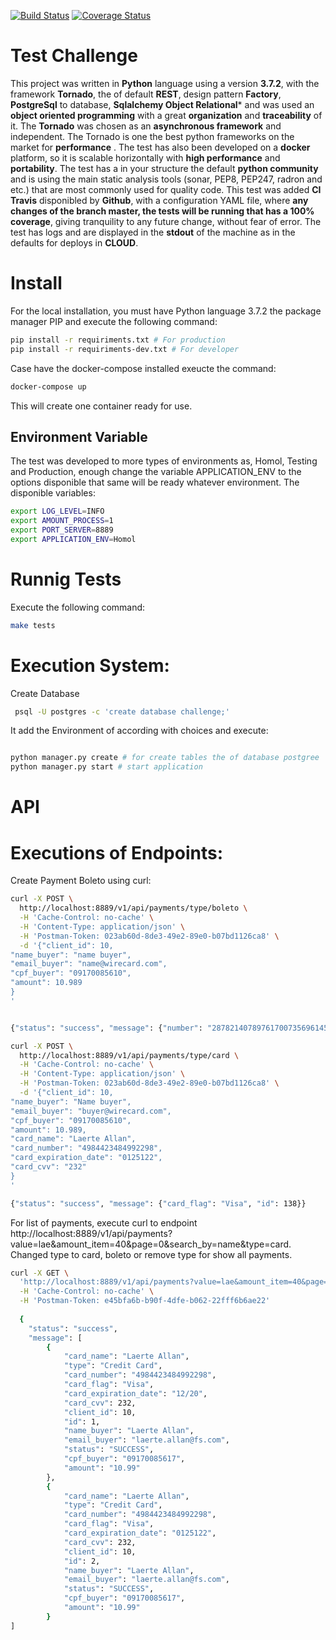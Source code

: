 [![Build Status](https://travis-ci.com/laerteallan/challange.svg?branch=master)](https://travis-ci.com/laerteallan/challange)
[![Coverage Status](https://coveralls.io/repos/github/laerteallan/challange/badge.svg?branch=master)](https://coveralls.io/github/laerteallan/challange?branch=master)

# Test Challenge

This project was written in **Python** language using a version **3.7.2**, with the framework **Tornado**, the of default **REST**, design pattern **Factory**, **PostgreSql** to database, **Sqlalchemy Object Relational*** and was used an **object oriented programming** with a great **organization** and **traceability** of it. The **Tornado** was chosen as an **asynchronous framework** and independent. The Tornado is one the best python frameworks on the market for **performance** . 
The test has also been developed on a **docker** platform, so it is scalable horizontally with **high performance** and **portability**. The test has a in your structure the default  **python community** and is using the main static analysis tools (sonar, PEP8, PEP247, radron and etc.) that are most commonly used for quality code. This test was added **CI Travis** disponibled by **Github**, with a configuration YAML file, where **any changes of the branch master,  the tests will be running that has a 100% coverage**, giving tranquility to any future change, without fear of error. The test has logs and are displayed in the **stdout** of the machine as in the defaults for deploys in **CLOUD**.

# Install

For the local installation, you must have Python language 3.7.2 the package manager PIP and execute the following command:
```sh
pip install -r requiriments.txt # For production 
pip install -r requiriments-dev.txt # For developer 
```

Case have the docker-compose installed exeucte the command:
```sh
docker-compose up
```
This will create one container ready for use.

## Environment Variable
The test was developed to more types of environments as, Homol, Testing and Production, enough change the variable APPLICATION_ENV to the options disponible that same will be ready whatever environment. The disponible variables:
```sh
export LOG_LEVEL=INFO
export AMOUNT_PROCESS=1
export PORT_SERVER=8889
export APPLICATION_ENV=Homol
```
# Runnig Tests
Execute the following command:

```sh
make tests
```

# Execution System:

Create Database

```sh
 psql -U postgres -c 'create database challenge;'
```

It add the Environment of according with choices and execute:

```sh

python manager.py create # for create tables the of database postgree
python manager.py start # start application
```

# API


# Executions of Endpoints:

Create Payment Boleto using curl:

```sh
curl -X POST \
  http://localhost:8889/v1/api/payments/type/boleto \
  -H 'Cache-Control: no-cache' \
  -H 'Content-Type: application/json' \
  -H 'Postman-Token: 023ab60d-8de3-49e2-89e0-b07bd1126ca8' \
  -d '{"client_id": 10,
"name_buyer": "name buyer",
"email_buyer": "name@wirecard.com",
"cpf_buyer": "09170085610",
"amount": 10.989
}
'


{"status": "success", "message": {"number": "287821407897617007356961452738819332273288776689", "id": 136}}
```


```sh
curl -X POST \
  http://localhost:8889/v1/api/payments/type/card \
  -H 'Cache-Control: no-cache' \
  -H 'Content-Type: application/json' \
  -H 'Postman-Token: 023ab60d-8de3-49e2-89e0-b07bd1126ca8' \
  -d '{"client_id": 10,
"name_buyer": "Name buyer",
"email_buyer": "buyer@wirecard.com",
"cpf_buyer": "09170085610",
"amount": 10.989,
"card_name": "Laerte Allan",
"card_number": "4984423484992298",
"card_expiration_date": "0125122",
"card_cvv": "232"
}
'

{"status": "success", "message": {"card_flag": "Visa", "id": 138}}
```
For list of payments, execute curl to endpoint http://localhost:8889/v1/api/payments?value=lae&amount_item=40&page=0&search_by=name&type=card. Changed type to card, boleto or remove type
for show all payments.

```sh
curl -X GET \
  'http://localhost:8889/v1/api/payments?value=lae&amount_item=40&page=0&search_by=name&type=card' \
  -H 'Cache-Control: no-cache' \
  -H 'Postman-Token: e45bfa6b-b90f-4dfe-b062-22fff6b6ae22'
  
  {
    "status": "success",
    "message": [
        {
            "card_name": "Laerte Allan",
            "type": "Credit Card",
            "card_number": "4984423484992298",
            "card_flag": "Visa",
            "card_expiration_date": "12/20",
            "card_cvv": 232,
            "client_id": 10,
            "id": 1,
            "name_buyer": "Laerte Allan",
            "email_buyer": "laerte.allan@fs.com",
            "status": "SUCCESS",
            "cpf_buyer": "09170085617",
            "amount": "10.99"
        },
        {
            "card_name": "Laerte Allan",
            "type": "Credit Card",
            "card_number": "4984423484992298",
            "card_flag": "Visa",
            "card_expiration_date": "0125122",
            "card_cvv": 232,
            "client_id": 10,
            "id": 2,
            "name_buyer": "Laerte Allan",
            "email_buyer": "laerte.allan@fs.com",
            "status": "SUCCESS",
            "cpf_buyer": "09170085617",
            "amount": "10.99"
        }
]
  
```
